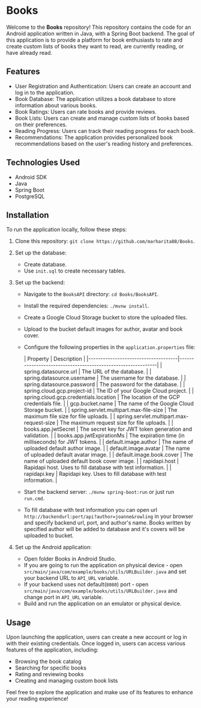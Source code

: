 # Books

Welcome to the **Books** repository! This repository contains the code for an Android application written in Java, with a Spring Boot backend. The goal of this application is to provide a platform for book enthusiasts to rate and create custom lists of books they want to read, are currently reading, or have already read.

## Features

- User Registration and Authentication: Users can create an account and log in to the application.
- Book Database: The application utilizes a book database to store information about various books.
- Book Ratings: Users can rate books and provide reviews.
- Book Lists: Users can create and manage custom lists of books based on their preferences.
- Reading Progress: Users can track their reading progress for each book.
- Recommendations: The application provides personalized book recommendations based on the user's reading history and preferences.

## Technologies Used

- Android SDK
- Java
- Spring Boot
- PostgreSQL

## Installation

To run the application locally, follow these steps:

1. Clone this repository: `git clone https://github.com/marharita08/Books`.
2. Set up the database:
   - Create database.
   - Use `init.sql` to create necessary tables.
3. Set up the backend:
    - Navigate to the `BooksAPI` directory: `cd Books/BooksAPI`.
    - Install the required dependencies: `./mvnw install`.
    - Create a Google Cloud Storage bucket to store the uploaded files.
    - Upload to the bucket default images for author, avatar and book cover.
    - Configure the following properties in the `application.properties` file:

      | Property                            | Description                                                 |
           |-------------------------------------|-------------------------------------------------------------|
      | spring.datasource.url               | The URL of the database.                                    |
      | spring.datasource.username          | The username for the database.                              |
      | spring.datasource.password          | The password for the database.                              |
      | spring.cloud.gcp.project-id         | The ID of your Google Cloud project.                        |
      | spring.cloud.gcp.credentials.location | The location of the GCP credentials file.                   |
      | gcp.bucket.name                     | The name of the Google Cloud Storage bucket.                |
      | spring.servlet.multipart.max-file-size    | The maximum file size for file uploads.                     |
      | spring.servlet.multipart.max-request-size | The maximum request size for file uploads.                  |
      | books.app.jwtSecret                     | The secret key for JWT token generation and validation.     |
      | books.app.jwtExpirationMs               | The expiration time (in milliseconds) for JWT tokens.       |
      | default.image.author               | The name of uploaded default author image.                  |
      | default.image.avatar               | The name of uploaded default avatar image.                  |
      | default.image.book.cover               | The name of uploaded default book cover image.              |
      | rapidapi.host               | Rapidapi host. Uses to fill database with test information. |
      | rapidapi.key               | Rapidapi key. Uses to fill database with test information.  |

    - Start the backend server: `./mvnw spring-boot:run` or just run `run.cmd`.
    - To fill database with test information you can open url `http://backendurl:port/api?author=joanne&rowling` in your browser and specify backend url, port, and author's name. Books written by specified author will be added to database and it's covers will be uploaded to bucket. 

4. Set up the Android application:
    - Open folder Books in Android Studio.
    - If you are going to run the application on physical device - open `src/main/java/com/example/books/utils/URLBuilder.java` and set your backend URL to `API_URL` variable.
    - If your backend uses not default(`8080`) port - open `src/main/java/com/example/books/utils/URLBuilder.java` and change port in `API_URL` variable.
    - Build and run the application on an emulator or physical device.
    

## Usage

Upon launching the application, users can create a new account or log in with their existing credentials. Once logged in, users can access various features of the application, including:

- Browsing the book catalog
- Searching for specific books
- Rating and reviewing books
- Creating and managing custom book lists

Feel free to explore the application and make use of its features to enhance your reading experience!
